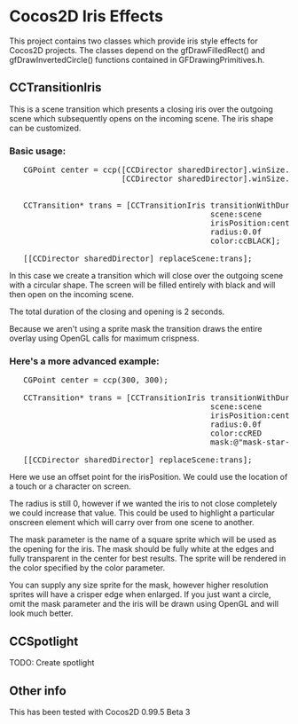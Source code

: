 # Cocos2D Iris Effects

This project contains two classes which provide iris style effects for Cocos2D projects. The classes depend on the gfDrawFilledRect() and gfDrawInvertedCircle() functions contained in GFDrawingPrimitives.h.

## CCTransitionIris

This is a scene transition which presents a closing iris over the outgoing scene which subsequently opens on the incoming scene. The iris shape can be customized.

### Basic usage:

<pre>
   CGPoint center = ccp([CCDirector sharedDirector].winSize.width / 2, 
                        [CCDirector sharedDirector].winSize.height / 2);
   
   
   CCTransition* trans = [CCTransitionIris transitionWithDuration:2.0f 
                                           scene:scene 
                                           irisPosition:center 
                                           radius:0.0f 
                                           color:ccBLACK];

   [[CCDirector sharedDirector] replaceScene:trans];
</pre>

In this case we create a transition which will close over the outgoing scene with a circular shape. The screen will be filled entirely with black and will then open on the incoming scene. 

The total duration of the closing and opening is 2 seconds. 

Because we aren't using a sprite mask the transition draws the entire overlay using OpenGL calls for maximum crispness.



### Here's a more advanced example:

<pre>
   CGPoint center = ccp(300, 300);
   
   CCTransition* trans = [CCTransitionIris transitionWithDuration:2.0f 
                                           scene:scene 
                                           irisPosition:center 
                                           radius:0.0f 
                                           color:ccRED
                                           mask:@"mask-star-128.png"];

   [[CCDirector sharedDirector] replaceScene:trans];
</pre>

Here we use an offset point for the irisPosition. We could use the location of a touch or a character on screen. 

The radius is still 0, however if we wanted the iris to not close completely we could increase that value. This could be used to highlight a particular onscreen element which will carry over from one scene to another.

The mask parameter is the name of a square sprite which will be used as the opening for the iris. The mask should be fully white at the edges and fully transparent in the center for best results. The sprite will be rendered in the color specified by the color parameter. 

You can supply any size sprite for the mask, however higher resolution sprites will have a crisper edge when enlarged. If you just want a circle, omit the mask parameter and the iris will be drawn using OpenGL and will look much better.


## CCSpotlight

TODO: Create spotlight


## Other info

This has been tested with Cocos2D 0.99.5 Beta 3
